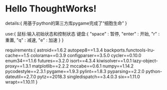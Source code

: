 # Hello ThoughtWorks!

details:{
	用基于python的第三方库pygame完成了“细胞生命”
}

use:{
	鼠标:输入初始状态和控制状态
	键盘:{
			"space" : 暂停,
			"enter" : 开始,
			"r"     : 重置,
			"q"     : 减速,
			"e"     : 加速
		}
}

requirements:{
	astroid==1.6.2 
	autopep8==1.3.4 
	backports.functools-lru-cache==1.5 
	colorama==0.3.9 
	configparser==3.5.0 
	cycler==0.10.0 
	enum34==1.1.6 
	futures==3.2.0 
	isort==4.3.4 
	kiwisolver==1.0.1 
	lazy-object-proxy==1.3.1 
	matplotlib==2.2.2 
	mccabe==0.6.1 
	numpy==1.14.2 
	pycodestyle==2.3.1 
	pygame==1.9.3 
	pylint==1.8.3 
	pyparsing==2.2.0 
	python-dateutil==2.7.0 
	pytz==2018.3 
	singledispatch==3.4.0.3 
	six==1.11.0 
	wrapt==1.10.11 
}


